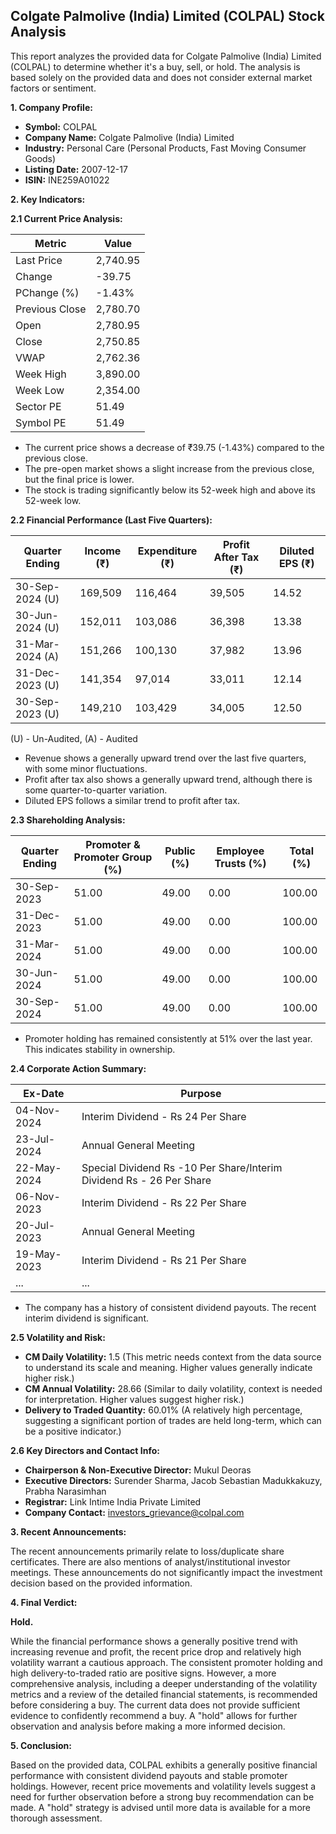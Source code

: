## Colgate Palmolive (India) Limited (COLPAL) Stock Analysis

This report analyzes the provided data for Colgate Palmolive (India) Limited (COLPAL) to determine whether it's a buy, sell, or hold.  The analysis is based solely on the provided data and does not consider external market factors or sentiment.

**1. Company Profile:**

* **Symbol:** COLPAL
* **Company Name:** Colgate Palmolive (India) Limited
* **Industry:** Personal Care (Personal Products, Fast Moving Consumer Goods)
* **Listing Date:** 2007-12-17
* **ISIN:** INE259A01022


**2. Key Indicators:**

**2.1 Current Price Analysis:**

| Metric             | Value      |
|----------------------|------------|
| Last Price          | 2,740.95   |
| Change              | -39.75     |
| PChange (%)         | -1.43%     |
| Previous Close      | 2,780.70   |
| Open                | 2,780.95   |
| Close               | 2,750.85   |
| VWAP                | 2,762.36   |
| Week High           | 3,890.00   |
| Week Low            | 2,354.00   |
| Sector PE           | 51.49      |
| Symbol PE           | 51.49      |


* The current price shows a decrease of ₹39.75 (-1.43%) compared to the previous close.
* The pre-open market shows a slight increase from the previous close, but the final price is lower.
* The stock is trading significantly below its 52-week high and above its 52-week low.


**2.2 Financial Performance (Last Five Quarters):**

| Quarter Ending     | Income (₹)     | Expenditure (₹) | Profit After Tax (₹) | Diluted EPS (₹) |
|----------------------|-----------------|------------------|-----------------------|-----------------|
| 30-Sep-2024 (U)    | 169,509         | 116,464           | 39,505                | 14.52            |
| 30-Jun-2024 (U)    | 152,011         | 103,086           | 36,398                | 13.38            |
| 31-Mar-2024 (A)    | 151,266         | 100,130           | 37,982                | 13.96            |
| 31-Dec-2023 (U)    | 141,354         | 97,014            | 33,011                | 12.14            |
| 30-Sep-2023 (U)    | 149,210         | 103,429           | 34,005                | 12.50            |

(U) - Un-Audited, (A) - Audited


* Revenue shows a generally upward trend over the last five quarters, with some minor fluctuations.
* Profit after tax also shows a generally upward trend, although there is some quarter-to-quarter variation.
* Diluted EPS follows a similar trend to profit after tax.


**2.3 Shareholding Analysis:**

| Quarter Ending     | Promoter & Promoter Group (%) | Public (%) | Employee Trusts (%) | Total (%) |
|----------------------|-----------------------------|-------------|--------------------|-----------|
| 30-Sep-2023         | 51.00                         | 49.00       | 0.00               | 100.00    |
| 31-Dec-2023         | 51.00                         | 49.00       | 0.00               | 100.00    |
| 31-Mar-2024         | 51.00                         | 49.00       | 0.00               | 100.00    |
| 30-Jun-2024         | 51.00                         | 49.00       | 0.00               | 100.00    |
| 30-Sep-2024         | 51.00                         | 49.00       | 0.00               | 100.00    |

* Promoter holding has remained consistently at 51% over the last year.  This indicates stability in ownership.


**2.4 Corporate Action Summary:**

| Ex-Date      | Purpose                                      |
|---------------|----------------------------------------------|
| 04-Nov-2024   | Interim Dividend - Rs 24 Per Share           |
| 23-Jul-2024   | Annual General Meeting                        |
| 22-May-2024   | Special Dividend Rs -10 Per Share/Interim Dividend Rs - 26 Per Share |
| 06-Nov-2023   | Interim Dividend - Rs 22 Per Share           |
| 20-Jul-2023   | Annual General Meeting                        |
| 19-May-2023   | Interim Dividend - Rs 21 Per Share           |
| ...           | ...                                          |


* The company has a history of consistent dividend payouts.  The recent interim dividend is significant.


**2.5 Volatility and Risk:**

* **CM Daily Volatility:** 1.5 (This metric needs context from the data source to understand its scale and meaning.  Higher values generally indicate higher risk.)
* **CM Annual Volatility:** 28.66 (Similar to daily volatility, context is needed for interpretation. Higher values suggest higher risk.)
* **Delivery to Traded Quantity:** 60.01% (A relatively high percentage, suggesting a significant portion of trades are held long-term, which can be a positive indicator.)


**2.6 Key Directors and Contact Info:**

* **Chairperson & Non-Executive Director:** Mukul Deoras
* **Executive Directors:** Surender Sharma, Jacob Sebastian Madukkakuzy, Prabha Narasimhan
* **Registrar:** Link Intime India Private Limited
* **Company Contact:** investors_grievance@colpal.com


**3. Recent Announcements:**

The recent announcements primarily relate to loss/duplicate share certificates.  There are also mentions of analyst/institutional investor meetings.  These announcements do not significantly impact the investment decision based on the provided information.


**4. Final Verdict:**

**Hold.**

While the financial performance shows a generally positive trend with increasing revenue and profit, the recent price drop and relatively high volatility warrant a cautious approach.  The consistent promoter holding and high delivery-to-traded ratio are positive signs.  However, a more comprehensive analysis, including a deeper understanding of the volatility metrics and a review of the detailed financial statements, is recommended before considering a buy.  The current data does not provide sufficient evidence to confidently recommend a buy.  A "hold" allows for further observation and analysis before making a more informed decision.


**5. Conclusion:**

Based on the provided data, COLPAL exhibits a generally positive financial performance with consistent dividend payouts and stable promoter holdings. However, recent price movements and volatility levels suggest a need for further observation before a strong buy recommendation can be made.  A "hold" strategy is advised until more data is available for a more thorough assessment.
